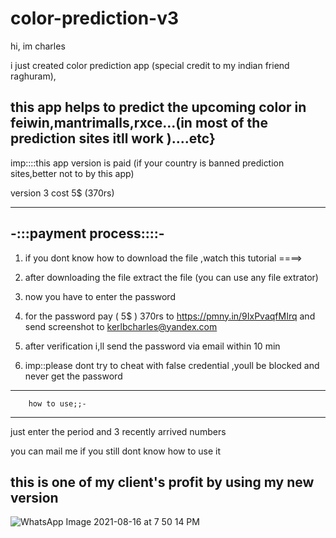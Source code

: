 # color-prediction-v3
hi,
im charles 

i just created color prediction app (special credit to my indian friend raghuram),


this app helps to predict the upcoming  color in feiwin,mantrimalls,rxce...(in most of the prediction sites itll work )....etc}
-----------------------------------------------------------------------------------------------------------------------------------


imp::::this app version is paid (if your country is banned prediction sites,better not to by this app) 

version 3  cost 5$ (370rs)

----------------
-:::payment process::::-
----------------

1) if you dont know how to download the file ,watch this tutorial ====>

2) after downloading the file extract the file (you can use any file extrator)

3) now you have to enter the password 

4) for the password pay ( 5$ ) 370rs to https://pmny.in/9IxPvaqfMIrq and send screenshot to kerlbcharles@yandex.com

5) after verification i,ll send the password via email within 10 min

6) imp::please dont try to cheat with false credential ,youll be blocked and  never get the password
 

-----------------------------
        how to use;;-
-----------------------------  
just enter the  period and 3 recently arrived numbers

you can mail me if you still  dont know how to use it 





this is one of my client's  profit by using my new version
------------------


![WhatsApp Image 2021-08-16 at 7 50 14 PM](https://user-images.githubusercontent.com/88701482/129579762-63dc7688-a9dd-43ce-bf9e-b63fc6511c7c.jpeg)
